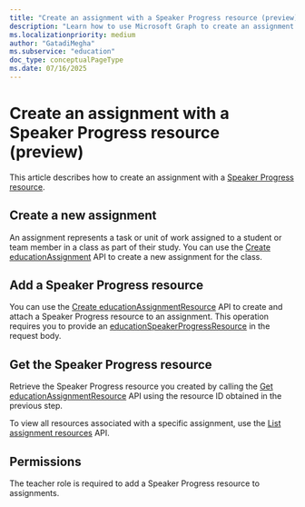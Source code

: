 ```yaml
---
title: "Create an assignment with a Speaker Progress resource (preview)"
description: "Learn how to use Microsoft Graph to create an assignment with a Speaker Progress resource."
ms.localizationpriority: medium
author: "GatadiMegha"
ms.subservice: "education"
doc_type: conceptualPageType
ms.date: 07/16/2025
---
```


# Create an assignment with a Speaker Progress resource (preview)

This article describes how to create an assignment with a [Speaker Progress resource](/graph/api/resources/educationspeakerprogressresource?view=graph-rest-beta&preserve-view=true).

## Create a new assignment

An assignment represents a task or unit of work assigned to a student or team member in a class as part of their study. You can use the [Create educationAssignment](/graph/api/educationclass-post-assignment) API to create a new assignment for the class.

## Add a Speaker Progress resource

You can use the [Create educationAssignmentResource](/graph/api/educationassignment-post-resources?view=graph-rest-beta&preserve-view=true&tabs=http#example-8-create-an-educationspeakerprogressresource) API to create and attach a Speaker Progress resource to an assignment. This operation requires you to provide an [educationSpeakerProgressResource](/graph/api/resources/educationspeakerprogressresource?view=graph-rest-beta&preserve-view=true) in the request body.

## Get the Speaker Progress resource

Retrieve the Speaker Progress resource you created by calling the [Get educationAssignmentResource](/graph/api/educationassignmentresource-get?view=graph-rest-beta&preserve-view=true) API using the resource ID obtained in the previous step.

To view all resources associated with a specific assignment, use the [List assignment resources](/graph/api/educationassignment-list-resources?view=graph-rest-beta&preserve-view=true) API.

## Permissions

The teacher role is required to add a Speaker Progress resource to assignments.
